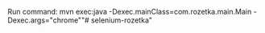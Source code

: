 Run command:
mvn exec:java -Dexec.mainClass=com.rozetka.main.Main -Dexec.args="chrome""# selenium-rozetka" 
